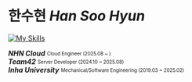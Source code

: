 # 한수현 *Han Soo Hyun*

[![My Skills](https://skillicons.dev/icons?i=kubernetes,go,kafka,openstack,python,rabbitmq,elasticsearch)](https://skillicons.dev)

***NHN Cloud***  <sub><sup>Cloud Engineer (2025.08 ~ )</sup></sub>  
***Team42***  <sub><sup>Server Developer (2024.10 ~ 2025.08)</sup></sub>  
***Inha University***  <sub><sup>Mechanical/Software Engineering (2019.03 ~ 2025.02)</sup></sub>
